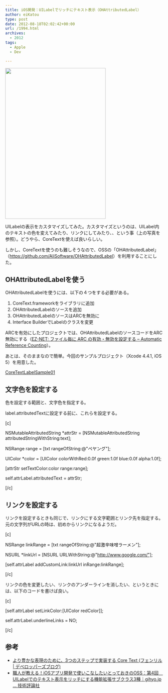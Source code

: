 ```yaml
---
title: iOS開発：UILabelでリッチにテキスト表示（OHAttributedLabel）
author: eiKatou
type: post
date: 2012-08-18T02:02:42+00:00
url: /1994.html
archives:
  - 2012
tags:
  - Apple
  - Dev

---
```

[<img src="./uploads/2012/08/CoreTextLabelSample01.png" alt="" title="CoreTextLabelSample01" width="320" height="480" class="alignnone size-full wp-image-2000" srcset="./uploads/2012/08/CoreTextLabelSample01.png 320w, ./uploads/2012/08/CoreTextLabelSample01-200x300.png 200w" sizes="(max-width: 320px) 100vw, 320px" />][1]
  
UILabelの表示をカスタマイズしてみた。カスタマイズというのは、UILabel内のテキストの色を変えてみたり、リンクにしてみたり、、という事（上の写真を参照）。どうやら、CoreTextを使えば良いらしい。

しかし、CoreTextを使うのも難しそうなので、OSSの「OHAttributedLabel」（<https://github.com/AliSoftware/OHAttributedLabel>）を利用することにした。

<!--more-->

## OHAttributedLabelを使う

OHAttributedLabelを使うには、以下の４つをする必要がある。

  1. CoreText.frameworkをライブラリに追加
  2. OHAttributedLabelのソースを追加
  3. OHAttributedLabelのソースはARCを無効に
  4. Interface BuilderでLabelのクラスを変更

ARCを有効にしたプロジェクトでは、OHAttributedLabelのソースコードをARC無効にする（[EZ-NET: ファイル毎に ARC の有効・無効を設定する &#8211; Automatic Reference Counting][2]）。

あとは、そのままなので簡単。今回のサンプルプロジェクト（Xcode 4.4.1, iOS 5）を用意した。
  
[CoreTextLabelSample01][3]

## 文字色を設定する

色を設定する範囲と、文字色を指定する。
  
label.attributedTextに設定する前に、これらを設定する。
  
[c]
  
NSMutableAttributedString *attrStr = [NSMutableAttributedString attributedStringWithString:text];
  
NSRange range = [txt rangeOfString:@"ペヤング"];
  
UIColor *color = [UIColor colorWithRed:0.0f green:1.0f blue:0.0f alpha:1.0f];
  
[attrStr setTextColor:color range:range];
  
self.attrLabel.attributedText = attrStr;
  
[/c]

## リンクを設定する

リンクを設定するときも同じで、リンクにする文字範囲とリンク先を指定する。元の文字列がURLの時は、初めからリンクになるようだ。
  
[c]
  
NSRange linkRange = [txt rangeOfString:@"超激辛味噌ラーメン"];
  
NSURL *linkUrl = [NSURL URLWithString:@"http://www.google.com/"];
  
[self.attrLabel addCustomLink:linkUrl inRange:linkRange];
  
[/c] 

リンクの色を変更したい、リンクのアンダーラインを消したい、というときには、以下のコードを書けば良い。
  
[c]
  
[self.attrLabel setLinkColor:[UIColor redColor]];
  
self.attrLabel.underlineLinks = NO;
  
[/c] 

## 参考

  * [より豊かな表現のために、3つのステップで実装する Core Text (フェンリル | デベロッパーズブログ)][4]
  * [職人が教える！iOSアプリ開発で使いこなしたいとっておきのOSS：第4回　UILabelでのテキスト表示をリッチにする機能拡張サブクラス3種｜gihyo.jp … 技術評論社][5]

 [1]: ./uploads/2012/08/CoreTextLabelSample01.png
 [2]: http://program.station.ez-net.jp/special/objective-c/llvm/arc/enable-file.asp
 [3]: ./uploads/2012/08/CoreTextLabelSample01.zip
 [4]: http://blog.fenrir-inc.com/jp/2011/10/core_text_sample.html
 [5]: http://gihyo.jp/dev/serial/01/ios_oss/0004?page=1
